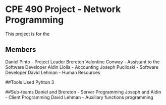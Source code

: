 # CPE 490 Project - Network Programming

This project is for the 


## Members
Daniel Pinto - Project Leader
Brereton Valentine Conway - Assistant to the Software Developer
Aldin Llolla - Accounting
Joseph Puciloski - Software Developer
David Lehman - Human Resources

##Tools Used
Pyhton 3

##Sub-teams
Daniel and Brereton - Server Programming
Joseph and Aldin - Client Programming
David Lehman - Auxillary functions programming
